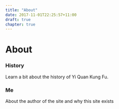 ```yaml
---
title: "About"
date: 2017-11-01T22:25:57+11:00
draft: true
chapter: true
---
```


# About

### History

Learn a bit about the history of Yi Quan Kung Fu.

### Me

About the author of the site and why this site exists
